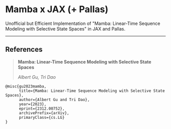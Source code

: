# Mamba x JAX (+ Pallas)
Unofficial but Efficient Implementation of "Mamba: Linear-Time Sequence
Modeling with Selective State Spaces" in JAX and Pallas.

---

## References

> **Mamba: Linear-Time Sequence Modeling with Selective State Spaces**
>
> *Albert Gu, Tri Dao*
```
@misc{gu2023mamba,
      title={Mamba: Linear-Time Sequence Modeling with Selective State Spaces}, 
      author={Albert Gu and Tri Dao},
      year={2023},
      eprint={2312.00752},
      archivePrefix={arXiv},
      primaryClass={cs.LG}
}
```
